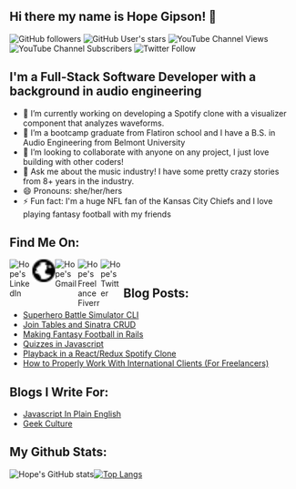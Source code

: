 ## Hi there my name is Hope Gipson! 👋

![GitHub followers](https://img.shields.io/github/followers/hopegipson?style=social)
![GitHub User's stars](https://img.shields.io/github/stars/hopegipson?style=social)
![YouTube Channel Views](https://img.shields.io/youtube/channel/views/UCJ7j_-t44D1CETa0pIhOqgQ?style=social)
![YouTube Channel Subscribers](https://img.shields.io/youtube/channel/subscribers/UCJ7j_-t44D1CETa0pIhOqgQ?style=social)
![Twitter Follow](https://img.shields.io/twitter/follow/hope_gipson?style=social)


## I'm a Full-Stack Software Developer with a background in audio engineering

- 🔭 I’m currently working on developing a Spotify clone with a visualizer component that analyzes waveforms.
- 🌱 I’m a bootcamp graduate from Flatiron school and I have a B.S. in Audio Engineering from Belmont University
- 👯 I’m looking to collaborate with anyone on any project, I just love building with other coders!
- 💬 Ask me about the music industry! I have some pretty crazy stories from 8+ years in the industry.
- 😄 Pronouns: she/her/hers
- ⚡ Fun fact: I'm a huge NFL fan of the Kansas City Chiefs and I love playing fantasy football with my friends

## Find Me On:

<a href="https://www.linkedin.com/in/hope-gipson/">
  <img align="left" alt="Hope's LinkedIn" width="40px" src="https://raw.githubusercontent.com/peterthehan/peterthehan/master/assets/linkedin.svg" />
</a>
<a href="https://thehopegipson.medium.com/">
  <img align="left" alt="Hope's Blog" width="40px" src="https://raw.githubusercontent.com/iconic/open-iconic/master/svg/globe.svg" />
</a>
<a href="mailto:gipson.hope@gmail.com">
  <img align="left" alt="Hope's Gmail" width="40px" src="https://image.flaticon.com/icons/png/512/281/281769.png" />
</a>
<a href="https://www.fiverr.com/users/nerdmilkstudios/">
  <img align="left" alt="Hope's Freelance Fiverr" width="40px" src="https://cdn.worldvectorlogo.com/logos/fiverr-1.svg" />
</a>
<a href="https://twitter.com/hope_gipson">
  <img align="left" alt="Hope's Twitter" width="40px" src="https://seeklogo.com/images/T/twitter-logo-A84FE9258E-seeklogo.com.png" />
</a>
<br>

## Blog Posts:

- [Superhero Battle Simulator CLI](https://thehopegipson.medium.com/dueling-defenders-making-your-own-superhero-battle-cli-tutorial-5850681c1fd9)
- [Join Tables and Sinatra CRUD](https://thehopegipson.medium.com/building-sinatra-crud-spooky-sightings-application-and-learning-more-about-join-tables-2d5a968864b4)
- [Making Fantasy Football in Rails](https://thehopegipson.medium.com/fantasy-football-and-rails-importing-player-information-6a8148df0b82)
- [Quizzes in Javascript](https://thehopegipson.medium.com/breaking-down-the-magic-of-a-hogwarts-quiz-javascript-and-rails-bfe521f2b856)
- [Playback in a React/Redux Spotify Clone](https://thehopegipson.medium.com/creating-spotify-from-scratch-using-redux-an-explanation-of-playback-capability-in-react-redux-7f6653ea2ce8)
- [How to Properly Work With International Clients (For Freelancers)](https://thehopegipson.medium.com/how-to-properly-work-with-international-clients-for-freelancers-4fc138e1c2c3)

## Blogs I Write For:

- [Javascript In Plain English](https://javascript.plainenglish.io/)
- [Geek Culture](https://medium.com/geekculture)




## My Github Stats:

![Hope's GitHub stats](https://github-readme-stats.vercel.app/api?username=hopegipson&show_icons=true&theme=tokyonight)[![Top Langs](https://github-readme-stats.vercel.app/api/top-langs/?username=hopegipson&layout=compact&theme=tokyonight)](https://github.com/hopegipson/github-readme-stats)




